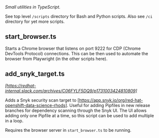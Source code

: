 _Small utilities in TypeScript._

See top level `/scripts` directory for Bash and Python scripts.
Also see `/ci` directory for yet more scripts.

## start_browser.ts

Starts a Chrome browser that listens on port 9222 for CDP (Chrome DevTools Protocol) connections.
This can be then used to automate the browser from Playwright (in the other scripts here).

## add_snyk_target.ts

_[https://redhat-internal.slack.com/archives/C06FYLF5DQ9/p1731003424810809]_

Adds a Snyk security scan target to [https://app.snyk.io/org/red-hat-openshift-data-science-rhods].
Useful for adding Pipfiles in new release branches for dependency scanning through the Snyk UI.
The UI allows adding only one Pipfile at a time, so this script can be used to add multiple in a loop.

Requires the browser server in `start_browser.ts` to be running.
